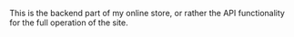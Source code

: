 This is the backend part of my online store, or rather the API functionality for the full operation of the site.
